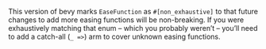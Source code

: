 This version of bevy marks `EaseFunction` as `#[non_exhaustive]` to that future changes to add more easing functions will be non-breaking.  If you were exhaustively matching that enum – which you probably weren’t – you’ll need to add a catch-all (`_ =>`) arm to cover unknown easing functions.
